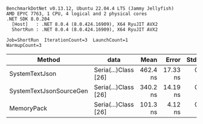 ```

BenchmarkDotNet v0.13.12, Ubuntu 22.04.4 LTS (Jammy Jellyfish)
AMD EPYC 7763, 1 CPU, 4 logical and 2 physical cores
.NET SDK 8.0.204
  [Host]   : .NET 8.0.4 (8.0.424.16909), X64 RyuJIT AVX2
  ShortRun : .NET 8.0.4 (8.0.424.16909), X64 RyuJIT AVX2

Job=ShortRun  IterationCount=3  LaunchCount=1  
WarmupCount=3  

```
| Method                  | data                 | Mean     | Error    | StdDev  | Min      | Max      | Gen0   | Allocated |
|------------------------ |--------------------- |---------:|---------:|--------:|---------:|---------:|-------:|----------:|
| SystemTextJson          | Seria(...)Class [26] | 462.4 ns | 17.33 ns | 0.95 ns | 461.4 ns | 463.2 ns | 0.0038 |     328 B |
| SystemTextJsonSourceGen | Seria(...)Class [26] | 340.2 ns | 14.19 ns | 0.78 ns | 339.3 ns | 340.7 ns | 0.0043 |     368 B |
| MemoryPack              | Seria(...)Class [26] | 101.3 ns |  4.12 ns | 0.23 ns | 101.0 ns | 101.5 ns | 0.0014 |     128 B |
